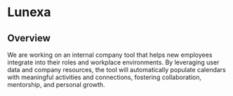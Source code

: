 # Lunexa

## Overview
We are working on an internal company tool that helps new employees integrate into their roles and workplace environments. By leveraging user data and company resources, the tool will automatically populate calendars with meaningful activities and connections, fostering collaboration, mentorship, and personal growth.
